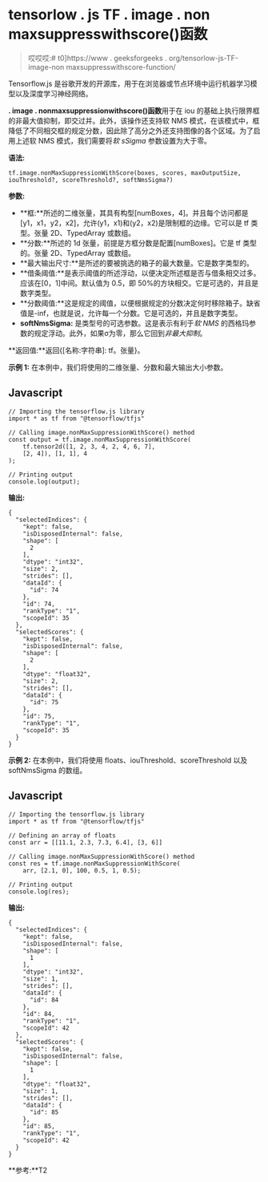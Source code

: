 # tensorlow . js TF . image . non maxsuppresswithscore()函数

> 哎哎哎:# t0]https://www . geeksforgeeks . org/tensorlow-js-TF-image-non maxsuppresswithscore-function/

Tensorflow.js 是谷歌开发的开源库，用于在浏览器或节点环境中运行机器学习模型以及深度学习神经网络。

**. image . nonmaxsuppressionwithscore()函数**用于在 iou 的基础上执行限界框的非最大值抑制，即交过并。此外，该操作还支持软 NMS 模式，在该模式中，框降低了不同相交框的规定分数，因此除了高分之外还支持图像的各个区域。为了启用上述软 NMS 模式，我们需要将*软 sSigma* 参数设置为大于零。

**语法:**

```
tf.image.nonMaxSuppressionWithScore(boxes, scores, maxOutputSize, 
iouThreshold?, scoreThreshold?, softNmsSigma?)
```

**参数:**

*   **框:**所述的二维张量，其具有构型[numBoxes，4]。并且每个访问都是[y1，x1，y2，x2]，允许(y1，x1)和(y2，x2)是限制框的边缘。它可以是 tf 类型。张量 2D、TypedArray 或数组。
*   **分数:**所述的 1d 张量，前提是方框分数是配置[numBoxes]。它是 tf 类型的。张量 2D、TypedArray 或数组。
*   **最大输出尺寸:**是所述的要被挑选的箱子的最大数量。它是数字类型的。
*   **借条阈值:**是表示阈值的所述浮动，以便决定所述框是否与借条相交过多。应该在[0，1]中间。默认值为 0.5，即 50%的方块相交。它是可选的，并且是数字类型。
*   **分数阈值:**这是规定的阈值，以便根据规定的分数决定何时移除箱子。缺省值是-inf，也就是说，允许每一个分数。它是可选的，并且是数字类型。
*   **softNmsSigma:** 是类型号的可选参数。这是表示有利于*软 NMS* 的西格玛参数的规定浮动。此外，如果σ为零，那么它回到*非最大抑制*。

**返回值:**返回{[名称:字符串]: tf。张量}。

**示例 1:** 在本例中，我们将使用的二维张量、分数和最大输出大小参数。

## Javascript

```
// Importing the tensorflow.js library
import * as tf from "@tensorflow/tfjs"

// Calling image.nonMaxSuppressionWithScore() method
const output = tf.image.nonMaxSuppressionWithScore(
    tf.tensor2d([1, 2, 3, 4, 2, 4, 6, 7], 
    [2, 4]), [1, 1], 4
);

// Printing output
console.log(output);
```

**输出:**

```
{
  "selectedIndices": {
    "kept": false,
    "isDisposedInternal": false,
    "shape": [
      2
    ],
    "dtype": "int32",
    "size": 2,
    "strides": [],
    "dataId": {
      "id": 74
    },
    "id": 74,
    "rankType": "1",
    "scopeId": 35
  },
  "selectedScores": {
    "kept": false,
    "isDisposedInternal": false,
    "shape": [
      2
    ],
    "dtype": "float32",
    "size": 2,
    "strides": [],
    "dataId": {
      "id": 75
    },
    "id": 75,
    "rankType": "1",
    "scopeId": 35
  }
}
```

**示例 2:** 在本例中，我们将使用 floats、iouThreshold、scoreThreshold 以及 softNmsSigma 的数组。

## Javascript

```
// Importing the tensorflow.js library
import * as tf from "@tensorflow/tfjs"

// Defining an array of floats
const arr = [[11.1, 2.3, 7.3, 6.4], [3, 6]]

// Calling image.nonMaxSuppressionWithScore() method
const res = tf.image.nonMaxSuppressionWithScore(
    arr, [2.1, 0], 100, 0.5, 1, 0.5);

// Printing output
console.log(res);
```

**输出:**

```
{
  "selectedIndices": {
    "kept": false,
    "isDisposedInternal": false,
    "shape": [
      1
    ],
    "dtype": "int32",
    "size": 1,
    "strides": [],
    "dataId": {
      "id": 84
    },
    "id": 84,
    "rankType": "1",
    "scopeId": 42
  },
  "selectedScores": {
    "kept": false,
    "isDisposedInternal": false,
    "shape": [
      1
    ],
    "dtype": "float32",
    "size": 1,
    "strides": [],
    "dataId": {
      "id": 85
    },
    "id": 85,
    "rankType": "1",
    "scopeId": 42
  }
}
```

**参考:**T2
